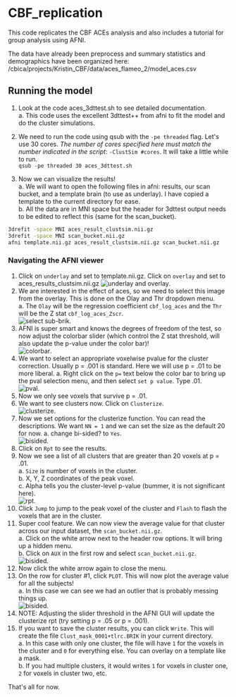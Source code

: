 # CBF_replication
This code replicates the CBF ACEs analysis and also includes a tutorial for group analysis using AFNI.  

The data have already been preprocess and summary statistics and demographics have been organized here:  
/cbica/projects/Kristin_CBF/data/aces_flameo_2/model_aces.csv 

## Running the model
1. Look at the code aces_3dttest.sh to see detailed documentation.  
a. This code uses the excellent 3dttest++ from afni to fit the model and do the cluster simulations. 

2. We need to run the code using qsub with the `-pe threaded` flag. Let's use 30 cores. _The number of cores specified here must match the number indicated in the script_: `-ClustSim #cores`. 
It will take a little while to run.  
`qsub -pe threaded 30 aces_3dttest.sh`  

3. Now we can visualize the results!  
a. We will want to open the following files in afni: results, our scan bucket, and a template brain (to use as underlay). I have copied a template to the current directory for ease.   
b. All the data are in MNI space but the header for 3dttest output needs to be edited to reflect this (same for the scan_bucket).  
``` bash
3drefit -space MNI aces_result_clustsim.nii.gz
3drefit -space MNI scan_bucket.nii.gz
afni template.nii.gz aces_result_clustsim.nii.gz scan_bucket.nii.gz
```

### Navigating the AFNI viewer
1. Click on `underlay` and set to template.nii.gz. Click on `overlay` and set to aces_results_clustsim.nii.gz
![underlay and overlay](tutorial/ulay_olay.png). 
2. We are interested in the effect of aces, so we need to select this image from the overlay. This is done on the Olay and Thr dropdown menu.  
a. The `Olay` will be the regression coefficient `cbf_log_aces` and the `Thr` will be the Z stat `cbf_log_aces_Zscr`.  
![select sub-brik](tutorial/olay_select_tstat.png). 
3. AFNI is super smart and knows the degrees of freedom of the test, so now adjust the colorbar slider (which control the Z stat threshold, will also update the p-value under the color bar)!  
![colorbar](tutorial/colorbar.png). 
4. We want to select an appropriate voxelwise pvalue for the cluster correction. Usually p = .001 is standard. Here we will use p = .01 to be more liberal.
a. Right click on the `p=` text below the color bar to bring up the pval selection menu, and then select `set p value`. Type .01.  
![pval](tutorial/pval_select.png). 
5. Now we only see voxels that survive p = .01.
6. We want to see clusters now. Click on `Clusterize`.  
![clusterize](tutorial/clusterize.png). 
7. Now we set options for the clusterize function. You can read the descriptions. We want `NN = 1` and we can set the size as the default 20 for now.
a. change bi-sided? to `Yes`.  
![bisided](tutorial/bisided.png). 
8. Click on `Rpt` to see the results.  
9. Now we see a list of all clusters that are greater than 20 voxels at p = .01.  
a. `Size` is number of voxels in the cluster.  
b. X, Y, Z coordinates of the peak voxel.  
c. Alpha tells you the cluster-level p-value (bummer, it is not significant here).  
![rpt](tutorial/rpt.png). 
10. Click `Jump` to jump to the peak voxel of the cluster and `Flash` to flash the voxels that are in the cluster.  
11. Super cool feature. We can now view the average value for that cluster across our input dataset, the `scan_bucket.nii.gz`.  
a. Click on the white arrow next to the header row options. It will bring up a hidden menu.  
b. Click on `AUX` in the first row and select `scan_bucket.nii.gz`.  
![bisided](tutorial/bisided.png). 
12. Now click the white arrow again to close the menu.  
13. On the row for cluster #1, click `PLOT`. This will now plot the average value for all the subjects!  
a. In this case we can see we had an outlier that is probably messing things up.  
![bisided](tutorial/bisided.png). 
14. NOTE: Adjusting the slider threshold in the AFNI GUI will update the clusterize rpt (try setting p = .05 or p = .001).  
15. If you want to save the cluster results, you can click `Write`. This will create the file `Clust_mask_0001+tlrc.BRIK` in your current directory.  
a. In this case with only one cluster, the file will have `1` for the voxels in the cluster and `0` for everything else. You can overlay on a template like a mask.  
b. If you had multiple clusters, it would writes `1` for voxels in cluster one, `2` for voxels in cluster two, etc.  

That's all for now.

